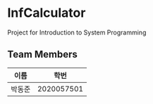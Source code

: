 # InfCalculator
Project for Introduction to System Programming

## Team Members

|이름|학번|
|-|-|
|박동준|2020057501|
